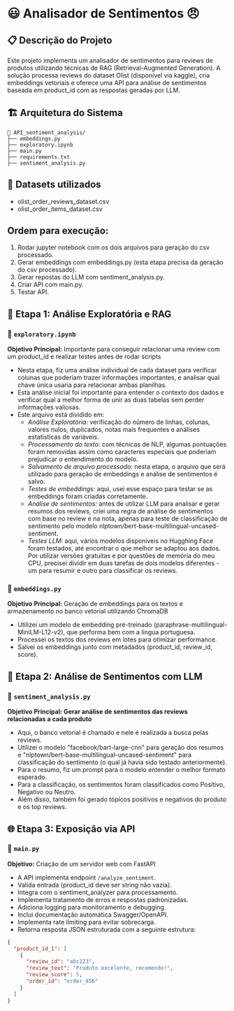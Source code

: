 # 😃 Analisador de Sentimentos 😠

## 📋 Descrição do Projeto

Este projeto implementa um analisador de sentimentos para reviews de produtos utilizando técnicas de RAG (Retrieval-Augmented Generation). A solução processa reviews do dataset Olist (disponível via kaggle), cria embeddings vetoriais e oferece uma API para análise de sentimentos baseada em product_id com as respostas geradas por LLM.

## 🏗️ Arquitetura do Sistema

```
📁 API_sentiment_analysis/
├── embeddings.py
├── exploratory.ipynb
├── main.py
├── requirements.txt
├── sentiment_analysis.py

```

## 📄 Datasets utilizados
- olist_order_reviews_dataset.csv
- olist_order_items_dataset.csv

## Ordem para execução:
1. Rodar jupyter notebook com os dois arquivos para geração do csv processado.
2. Gerar embeddings com embeddings.py (esta etapa precisa da geração do csv processado).
3. Gerar repostas do LLM com sentiment_analysis.py.
4. Criar API com main.py.
5. Testar API. 

## 🚀 Etapa 1: Análise Exploratória e RAG

### 📄 `exploratory.ipynb`
**Objetivo Principal:** Importante para conseguir relacionar uma review com um product_id e realizar testes antes de rodar scripts
- Nesta etapa, fiz uma análise individual de cada dataset para verificar colunas que poderiam trazer informações importantes, e analisar qual chave única usaria para relacionar ambas planilhas.
- Esta análise inicial foi importante para entender o contexto dos dados e verificar qual a melhor forma de unir as duas tabelas sem perder informações valiosas.
- Este arquivo está dividido em:
  - *Análise Exploratória:* verificação do número de linhas, colunas, valores nulos, duplicados, notas mais frequentes e análises estatísticas de variáveis.
  - *Processamento do texto:* com técnicas de NLP, algumas pontuações foram removidas assim como caracteres especiais que poderiam prejudicar o entendimento do modelo.
  - *Salvamento de arquivo processado:* nesta etapa, o arquivo que será utilizado para geração de embeddings e análise de sentimentos é salvo.
  - *Testes de embeddings:* aqui, usei esse espaço para testar se as embeddings foram criadas corretamente.
  - *Análise de sentimentos:* antes de utilizar LLM para analisar e gerar resumos dos reviews, criei uma regra de análise de sentimentos com base no review e na nota, apenas para teste de classificação de sentimento pelo modelo nlptown/bert-base-multilingual-uncased-sentiment.
  - *Testes LLM:* aqui, vários modelos disponíveis no Hugghing Face foram testados, até encontrar o que melhor se adaptou aos dados. Por utilizar versões gratuitas e por questões de memória do meu CPU, precisei dividir em duas tarefas de dois modelos diferentes - um para resumir e outro para classificar os reviews.

### 📄 `embeddings.py`
**Objetivo Principal:** Geração de embeddings para os textos e armazenamento no banco vetorial utilizando ChromaDB
- Utilizei um modelo de embedding pré-treinado (paraphrase-multilingual-MiniLM-L12-v2), que performa bem com a lingua portuguesa.
- Processei os textos dos reviews em lotes para otimizar performance.
- Salvei os embeddings junto com metadados (product_id, review_id, score).

## 🧠 Etapa 2: Análise de Sentimentos com LLM

### 📄 `sentiment_analysis.py`
**Objetivo Principal: Gerar análise de sentimentos das reviews relacionadas a cada produto** 
- Aqui, o banco vetorial é chamado e nele é realizada a busca pelas reviews.
- Utilizei o modelo "facebook/bart-large-cnn" para geração dos resumos e "nlptown/bert-base-multilingual-uncased-sentiment" para classificação do sentimento (o qual já havia sido testado anteriormente).
- Para o resumo, fiz um prompt para o modelo entender o melhor formato esperado.
- Para a classificação, os sentimentos foram classificados como Positivo, Negativo ou Neutro.
- Além disso, também foi gerado tópicos positivos e negativos do produto e os top reviews.

## 🌐 Etapa 3: Exposição via API

### 📄 `main.py`
**Objetivo:** Criação de um servidor web com FastAPI
- A API implementa endpoint `/analyze_sentiment`.
- Valida entrada (product_id deve ser string não vazia).
- Integra com o sentiment_analyzer para processamento.
- Implementa tratamento de erros e respostas padronizadas.
- Adiciona logging para monitoramento e debugging.
- Inclui documentação automática Swagger/OpenAPI.
- Implementa rate limiting para evitar sobrecarga.
- Retorna resposta JSON estruturada com a seguinte estrutura:

```json
{
  "product_id_1": [
    {
      "review_id": "abc123",
      "review_text": "Produto excelente, recomendo!",
      "review_score": 5,
      "order_id": "order_456"
    }
  ]
}
```

